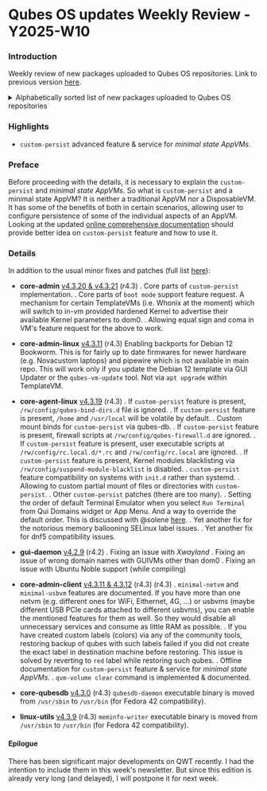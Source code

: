 # Qubes OS updates Weekly Review - Y2025-W10

### Introduction

Weekly review of new packages uploaded to Qubes OS repositories. Link to previous version [here](https://forum.qubes-os.org/t/qubes-os-updates-weekly-review-y2025-w09/32623).

<details>
<summary>Alphabetically sorted list of new packages uploaded to Qubes OS repositories</summary>

```bash
libqubesdb_4.3.0-1+deb12u1_amd64.deb
libqubesdb_4.3.0-1+deb13u1_amd64.deb
libqubesdb_4.3.0-1+jammy1_amd64.deb
libqubesdb_4.3.0-1+noble1_amd64.deb
libqubesdb-dbgsym_4.3.0-1+deb12u1_amd64.deb
libqubesdb-dbgsym_4.3.0-1+deb13u1_amd64.deb
libqubes-pure0_4.3.9+deb12u1_amd64.deb
libqubes-pure0_4.3.9+deb13u1_amd64.deb
libqubes-pure0_4.3.9+jammy1_amd64.deb
libqubes-pure0_4.3.9+noble1_amd64.deb
libqubes-pure0-dbgsym_4.3.9+deb12u1_amd64.deb
libqubes-pure0-dbgsym_4.3.9+deb13u1_amd64.deb
libqubes-pure-dev_4.3.9+deb12u1_amd64.deb
libqubes-pure-dev_4.3.9+deb13u1_amd64.deb
libqubes-pure-dev_4.3.9+jammy1_amd64.deb
libqubes-pure-dev_4.3.9+noble1_amd64.deb
libqubes-rpc-filecopy2_4.3.9+deb12u1_amd64.deb
libqubes-rpc-filecopy2_4.3.9+deb13u1_amd64.deb
libqubes-rpc-filecopy2_4.3.9+jammy1_amd64.deb
libqubes-rpc-filecopy2_4.3.9+noble1_amd64.deb
libqubes-rpc-filecopy2-dbgsym_4.3.9+deb12u1_amd64.deb
libqubes-rpc-filecopy2-dbgsym_4.3.9+deb13u1_amd64.deb
libqubes-rpc-filecopy-dev_4.3.9+deb12u1_amd64.deb
libqubes-rpc-filecopy-dev_4.3.9+deb13u1_amd64.deb
libqubes-rpc-filecopy-dev_4.3.9+jammy1_amd64.deb
libqubes-rpc-filecopy-dev_4.3.9+noble1_amd64.deb
python3-dnf-plugins-qubes-hooks-4.3.19-1.fc40.noarch.rpm
python3-qubesadmin_4.3.11-1+deb12u1_amd64.deb
python3-qubesadmin_4.3.11-1+deb13u1_amd64.deb
python3-qubesadmin-4.3.11-1.fc40.noarch.rpm
python3-qubesadmin-4.3.11-1.fc41.noarch.rpm
python3-qubesadmin-4.3.11-1.fc42.noarch.rpm
python3-qubesadmin_4.3.11-1+jammy1_amd64.deb
python3-qubesadmin_4.3.11-1+noble1_amd64.deb
python3-qubesadmin_4.3.12-1+deb12u1_amd64.deb
python3-qubesadmin_4.3.12-1+deb13u1_amd64.deb
python3-qubesadmin-4.3.12-1.fc40.noarch.rpm
python3-qubesadmin-4.3.12-1.fc41.noarch.rpm
python3-qubesadmin-4.3.12-1.fc42.noarch.rpm
python3-qubesadmin_4.3.12-1+jammy1_amd64.deb
python3-qubesadmin_4.3.12-1+noble1_amd64.deb
python3-qubesdb_4.3.0-1+deb12u1_amd64.deb
python3-qubesdb_4.3.0-1+deb13u1_amd64.deb
python3-qubesdb-4.3.0-1.fc40.x86_64.rpm
python3-qubesdb-4.3.0-1.fc41.x86_64.rpm
python3-qubesdb-4.3.0-1.fc42.x86_64.rpm
python3-qubesdb_4.3.0-1+jammy1_amd64.deb
python3-qubesdb_4.3.0-1+noble1_amd64.deb
python3-qubesdb-dbgsym_4.3.0-1+deb12u1_amd64.deb
python3-qubesdb-dbgsym_4.3.0-1+deb13u1_amd64.deb
python3-qubesimgconverter-4.3.9-1.fc40.x86_64.rpm
python3-qubesimgconverter-4.3.9-1.fc41.x86_64.rpm
python3-qubesimgconverter-4.3.9-1.fc42.x86_64.rpm
python3-qubesimgconverter_4.3.9+deb12u1_amd64.deb
python3-qubesimgconverter_4.3.9+deb13u1_amd64.deb
python3-qubesimgconverter_4.3.9+jammy1_amd64.deb
python3-qubesimgconverter_4.3.9+noble1_amd64.deb
qubes-audio-daemon_4.2.9-1+deb12u1_amd64.deb
qubes-audio-daemon_4.2.9-1+deb13u1_amd64.deb
qubes-audio-daemon-4.2.9-1.fc37.x86_64.rpm
qubes-audio-daemon-4.2.9-1.fc40.x86_64.rpm
qubes-audio-daemon-4.2.9-1.fc41.x86_64.rpm
qubes-audio-daemon_4.2.9-1+jammy1_amd64.deb
qubes-audio-daemon_4.2.9-1+noble1_amd64.deb
qubes-audio-daemon-dbgsym_4.2.9-1+deb12u1_amd64.deb
qubes-audio-daemon-dbgsym_4.2.9-1+deb13u1_amd64.deb
qubes-audio-dom0-4.2.9-1.fc37.x86_64.rpm
qubes-audio-dom0-4.2.9-1.fc40.x86_64.rpm
qubes-audio-dom0-4.2.9-1.fc41.x86_64.rpm
qubes-core-admin-client_4.3.11-1+deb12u1_amd64.deb
qubes-core-admin-client_4.3.11-1+deb13u1_amd64.deb
qubes-core-admin-client-4.3.11-1.fc40.noarch.rpm
qubes-core-admin-client-4.3.11-1.fc41.noarch.rpm
qubes-core-admin-client-4.3.11-1.fc42.noarch.rpm
qubes-core-admin-client_4.3.11-1+jammy1_amd64.deb
qubes-core-admin-client_4.3.11-1+noble1_amd64.deb
qubes-core-admin-client_4.3.12-1+deb12u1_amd64.deb
qubes-core-admin-client_4.3.12-1+deb13u1_amd64.deb
qubes-core-admin-client-4.3.12-1.fc40.noarch.rpm
qubes-core-admin-client-4.3.12-1.fc41.noarch.rpm
qubes-core-admin-client-4.3.12-1.fc42.noarch.rpm
qubes-core-admin-client_4.3.12-1+jammy1_amd64.deb
qubes-core-admin-client_4.3.12-1+noble1_amd64.deb
qubes-core-agent_4.3.19-1+deb12u1_amd64.deb
qubes-core-agent_4.3.19-1+deb13u1_amd64.deb
qubes-core-agent-4.3.19-1.fc40.x86_64.rpm
qubes-core-agent-4.3.19-1.fc41.x86_64.rpm
qubes-core-agent-4.3.19-1.fc42.x86_64.rpm
qubes-core-agent_4.3.19-1+jammy1_amd64.deb
qubes-core-agent_4.3.19-1+noble1_amd64.deb
qubes-core-agent-caja_4.3.19-1+deb12u1_amd64.deb
qubes-core-agent-caja_4.3.19-1+deb13u1_amd64.deb
qubes-core-agent-caja-4.3.19-1.fc40.x86_64.rpm
qubes-core-agent-caja-4.3.19-1.fc41.x86_64.rpm
qubes-core-agent-caja-4.3.19-1.fc42.x86_64.rpm
qubes-core-agent-caja_4.3.19-1+jammy1_amd64.deb
qubes-core-agent-caja_4.3.19-1+noble1_amd64.deb
qubes-core-agent-dbgsym_4.3.19-1+deb12u1_amd64.deb
qubes-core-agent-dbgsym_4.3.19-1+deb13u1_amd64.deb
qubes-core-agent-dom0-updates_4.3.19-1+deb12u1_amd64.deb
qubes-core-agent-dom0-updates_4.3.19-1+deb13u1_amd64.deb
qubes-core-agent-dom0-updates-4.3.19-1.fc40.noarch.rpm
qubes-core-agent-dom0-updates-4.3.19-1.fc41.noarch.rpm
qubes-core-agent-dom0-updates-4.3.19-1.fc42.noarch.rpm
qubes-core-agent-dom0-updates_4.3.19-1+jammy1_amd64.deb
qubes-core-agent-dom0-updates_4.3.19-1+noble1_amd64.deb
qubes-core-agent-nautilus_4.3.19-1+deb12u1_amd64.deb
qubes-core-agent-nautilus_4.3.19-1+deb13u1_amd64.deb
qubes-core-agent-nautilus-4.3.19-1.fc40.x86_64.rpm
qubes-core-agent-nautilus-4.3.19-1.fc41.x86_64.rpm
qubes-core-agent-nautilus-4.3.19-1.fc42.x86_64.rpm
qubes-core-agent-nautilus_4.3.19-1+jammy1_amd64.deb
qubes-core-agent-nautilus_4.3.19-1+noble1_amd64.deb
qubes-core-agent-networking_4.3.19-1+deb12u1_amd64.deb
qubes-core-agent-networking_4.3.19-1+deb13u1_amd64.deb
qubes-core-agent-networking-4.3.19-1.fc40.noarch.rpm
qubes-core-agent-networking-4.3.19-1.fc41.noarch.rpm
qubes-core-agent-networking-4.3.19-1.fc42.noarch.rpm
qubes-core-agent-networking_4.3.19-1+jammy1_amd64.deb
qubes-core-agent-networking_4.3.19-1+noble1_amd64.deb
qubes-core-agent-network-manager_4.3.19-1+deb12u1_amd64.deb
qubes-core-agent-network-manager_4.3.19-1+deb13u1_amd64.deb
qubes-core-agent-network-manager-4.3.19-1.fc40.noarch.rpm
qubes-core-agent-network-manager-4.3.19-1.fc41.noarch.rpm
qubes-core-agent-network-manager-4.3.19-1.fc42.noarch.rpm
qubes-core-agent-network-manager_4.3.19-1+jammy1_amd64.deb
qubes-core-agent-network-manager_4.3.19-1+noble1_amd64.deb
qubes-core-agent-passwordless-root_4.3.19-1+deb12u1_amd64.deb
qubes-core-agent-passwordless-root_4.3.19-1+deb13u1_amd64.deb
qubes-core-agent-passwordless-root-4.3.19-1.fc40.noarch.rpm
qubes-core-agent-passwordless-root-4.3.19-1.fc41.noarch.rpm
qubes-core-agent-passwordless-root-4.3.19-1.fc42.noarch.rpm
qubes-core-agent-passwordless-root_4.3.19-1+jammy1_amd64.deb
qubes-core-agent-passwordless-root_4.3.19-1+noble1_amd64.deb
qubes-core-agent-selinux-4.3.19-1.fc40.noarch.rpm
qubes-core-agent-selinux-4.3.19-1.fc41.noarch.rpm
qubes-core-agent-selinux-4.3.19-1.fc42.noarch.rpm
qubes-core-agent-systemd-4.3.19-1.fc40.x86_64.rpm
qubes-core-agent-systemd-4.3.19-1.fc41.x86_64.rpm
qubes-core-agent-systemd-4.3.19-1.fc42.x86_64.rpm
qubes-core-agent-thunar_4.3.19-1+deb12u1_amd64.deb
qubes-core-agent-thunar_4.3.19-1+deb13u1_amd64.deb
qubes-core-agent-thunar-4.3.19-1.fc40.x86_64.rpm
qubes-core-agent-thunar-4.3.19-1.fc41.x86_64.rpm
qubes-core-agent-thunar-4.3.19-1.fc42.x86_64.rpm
qubes-core-agent-thunar_4.3.19-1+jammy1_amd64.deb
qubes-core-agent-thunar_4.3.19-1+noble1_amd64.deb
qubes-core-dom0-4.3.20-1.fc41.noarch.rpm
qubes-core-dom0-linux-4.3.11-1.fc41.x86_64.rpm
qubes-core-dom0-linux-kernel-install-4.3.11-1.fc41.x86_64.rpm
qubes-core-dom0-vaio-fixes-4.3.11-1.fc41.x86_64.rpm
qubesdb_4.3.0-1+deb12u1_amd64.deb
qubesdb_4.3.0-1+deb13u1_amd64.deb
qubes-db-4.3.0-1.fc40.x86_64.rpm
qubes-db-4.3.0-1.fc41.x86_64.rpm
qubes-db-4.3.0-1.fc42.x86_64.rpm
qubesdb_4.3.0-1+jammy1_amd64.deb
qubesdb_4.3.0-1+noble1_amd64.deb
qubesdb-dbgsym_4.3.0-1+deb12u1_amd64.deb
qubesdb-dbgsym_4.3.0-1+deb13u1_amd64.deb
qubesdb-dev_4.3.0-1+deb12u1_amd64.deb
qubesdb-dev_4.3.0-1+deb13u1_amd64.deb
qubesdb-dev_4.3.0-1+jammy1_amd64.deb
qubesdb-dev_4.3.0-1+noble1_amd64.deb
qubes-db-devel-4.3.0-1.fc40.x86_64.rpm
qubes-db-devel-4.3.0-1.fc41.x86_64.rpm
qubes-db-devel-4.3.0-1.fc42.x86_64.rpm
qubes-db-dom0-4.3.0-1.fc41.x86_64.rpm
qubes-db-libs-4.3.0-1.fc40.x86_64.rpm
qubes-db-libs-4.3.0-1.fc41.x86_64.rpm
qubes-db-libs-4.3.0-1.fc42.x86_64.rpm
qubesdb-vm_4.3.0-1+deb12u1_amd64.deb
qubesdb-vm_4.3.0-1+deb13u1_amd64.deb
qubes-db-vm-4.3.0-1.fc40.x86_64.rpm
qubes-db-vm-4.3.0-1.fc41.x86_64.rpm
qubes-db-vm-4.3.0-1.fc42.x86_64.rpm
qubesdb-vm_4.3.0-1+jammy1_amd64.deb
qubesdb-vm_4.3.0-1+noble1_amd64.deb
qubes-db-vm-4.3.0-1-x86_64.pkg.tar.zst
qubes-db-vm-selinux-4.3.0-1.fc40.x86_64.rpm
qubes-db-vm-selinux-4.3.0-1.fc41.x86_64.rpm
qubes-db-vm-selinux-4.3.0-1.fc42.x86_64.rpm
qubes-gui-daemon_4.2.9-1+deb12u1_amd64.deb
qubes-gui-daemon_4.2.9-1+deb13u1_amd64.deb
qubes-gui-daemon-4.2.9-1.fc37.x86_64.rpm
qubes-gui-daemon-4.2.9-1.fc40.x86_64.rpm
qubes-gui-daemon-4.2.9-1.fc41.x86_64.rpm
qubes-gui-daemon_4.2.9-1+jammy1_amd64.deb
qubes-gui-daemon_4.2.9-1+noble1_amd64.deb
qubes-gui-daemon-dbgsym_4.2.9-1+deb12u1_amd64.deb
qubes-gui-daemon-dbgsym_4.2.9-1+deb13u1_amd64.deb
qubes-gui-daemon-pulseaudio_4.2.9-1+deb12u1_amd64.deb
qubes-gui-daemon-pulseaudio_4.2.9-1+deb13u1_amd64.deb
qubes-gui-daemon-pulseaudio_4.2.9-1+jammy1_amd64.deb
qubes-gui-daemon-pulseaudio_4.2.9-1+noble1_amd64.deb
qubes-gui-daemon-selinux-4.2.9-1.fc37.x86_64.rpm
qubes-gui-daemon-selinux-4.2.9-1.fc40.x86_64.rpm
qubes-gui-daemon-selinux-4.2.9-1.fc41.x86_64.rpm
qubes-gui-dom0-4.2.9-1.fc37.x86_64.rpm
qubes-gui-dom0-4.2.9-1.fc40.x86_64.rpm
qubes-gui-dom0-4.2.9-1.fc41.x86_64.rpm
qubes-kernel-vm-support-4.3.9-1.fc40.x86_64.rpm
qubes-kernel-vm-support-4.3.9-1.fc41.x86_64.rpm
qubes-kernel-vm-support-4.3.9-1.fc42.x86_64.rpm
qubes-kernel-vm-support_4.3.9+deb12u1_amd64.deb
qubes-kernel-vm-support_4.3.9+deb13u1_amd64.deb
qubes-kernel-vm-support_4.3.9+jammy1_amd64.deb
qubes-kernel-vm-support_4.3.9+noble1_amd64.deb
qubes-kernel-vm-support-dbgsym_4.3.9+deb12u1_amd64.deb
qubes-kernel-vm-support-dbgsym_4.3.9+deb13u1_amd64.deb
qubes-utils-4.3.9-1.fc40.x86_64.rpm
qubes-utils-4.3.9-1.fc41.x86_64.rpm
qubes-utils-4.3.9-1.fc42.x86_64.rpm
qubes-utils_4.3.9+deb12u1_amd64.deb
qubes-utils_4.3.9+deb13u1_amd64.deb
qubes-utils_4.3.9+jammy1_amd64.deb
qubes-utils_4.3.9+noble1_amd64.deb
qubes-utils-dbgsym_4.3.9+deb12u1_amd64.deb
qubes-utils-dbgsym_4.3.9+deb13u1_amd64.deb
qubes-utils-devel-4.3.9-1.fc40.x86_64.rpm
qubes-utils-devel-4.3.9-1.fc41.x86_64.rpm
qubes-utils-devel-4.3.9-1.fc42.x86_64.rpm
qubes-utils-libs-4.3.9-1.fc40.x86_64.rpm
qubes-utils-libs-4.3.9-1.fc41.x86_64.rpm
qubes-utils-libs-4.3.9-1.fc42.x86_64.rpm
qubes-utils-selinux-4.3.9-1.fc40.x86_64.rpm
qubes-utils-selinux-4.3.9-1.fc41.x86_64.rpm
qubes-utils-selinux-4.3.9-1.fc42.x86_64.rpm
qubes-vm-core-4.3.19-1-x86_64.pkg.tar.zst
qubes-vm-dom0-updates-4.3.19-1-x86_64.pkg.tar.zst
qubes-vm-kernel-support-4.3.9-1-x86_64.pkg.tar.zst
qubes-vm-keyring-4.3.19-1-x86_64.pkg.tar.zst
qubes-vm-networking-4.3.19-1-x86_64.pkg.tar.zst
qubes-vm-passwordless-root-4.3.19-1-x86_64.pkg.tar.zst
qubes-vm-utils-4.3.9-1-x86_64.pkg.tar.zst
```

</details>

### Highlights
- `custom-persist` advanced feature & service for _minimal state AppVMs_.

### Preface
Before proceeding with the details, it is necessary to explain the `custom-persist` and _minimal state AppVMs_. So what is `custom-persist` and a minimal state AppVM? It is neither a traditional AppVM nor a DisposableVM. It has some of the benefits of both in certain scenarios, allowing user to configure persistence of some of the individual aspects of an AppVM. Looking at the updated [online comprehensive documentation](https://www.qubes-os.org/doc/bind-dirs/#custom-persist-feature) should provide better idea on `custom-persist` feature and how to use it.

### Details
In addition to the usual minor fixes and patches (full list [here](https://github.com/QubesOS/updates-status/issues?q=is%3Aissue+created%3A2025-03-03..2025-03-09)):

* **core-admin** [v4.3.20 & v4.3.21](https://github.com/QubesOS/qubes-core-admin/compare/v4.3.19...v4.3.21) (r4.3)
. Core parts of `custom-persist` implementation.
. Core parts of `boot mode` support feature request. A mechanism for certain TemplateVMs (i.e. Whonix at the moment) which will switch to in-vm provided hardened Kernel to advertise their available Kernel parameters to dom0.
. Allowing equal sign and coma in VM's feature request for the above to work.

* **core-admin-linux** [v4.3.11](https://github.com/QubesOS/qubes-core-admin-linux/compare/v4.3.10...v4.3.11) (r4.3)
Enabling backports for Debian 12 Bookworm. This is for fairly up to date firmwares for newer hardware (e.g. Novacustom laptops) and pipewire which is not available in main repo. This will work only if you update the Debian 12 template via GUI Updater or the `qubes-vm-update` tool. Not via `apt upgrade` within TemplateVM.

* **core-agent-linux** [v4.3.19](https://github.com/QubesOS/qubes-core-agent-linux/compare/v4.3.18...v4.3.19) (r4.3)
. If `custom-persist` feature is present, `/rw/config/qubes-bind-dirs.d` file is ignored.
. If `custom-persist` feature is present, `/home` and `/usr/local` will be volatile by default.
. Custom mount binds for `custom-persist` via qubes-db.
. If `custom-persist` feature is present, firewall scripts at `/rw/config/qubes-firewall.d` are ignored.
. If `custom-persist` feature is present, user executable scripts at `/rw/config/rc.local.d/*.rc` and `/rw/config/rc.local` are ignored.
. If `custom-persist` feature is present, Kernel modules blacklisting via `/rw/config/suspend-module-blacklist` is disabled.
. `custom-persist` feature compatibility on systems with `init.d` rather than systemd.
. Allowing to custom partial mount of files or directories with `custom-persist`.
. Other `custom-persist` patches (there are too many).
. Setting the order of default Terminal Emulator when you select `Run Terminal` from Qui Domains widget or App Menu. And a way to override the default order. This is discussed with @solene [here](https://github.com/QubesOS/qubes-core-agent-linux/compare/v4.3.18...v4.3.19).
. Yet another fix for the notorious memory ballooning SELinux label issues.
. Yet another fix for dnf5 compatibility issues.

* **gui-daemon** [v4.2.9](https://github.com/QubesOS/qubes-gui-daemon/compare/v4.2.8...v4.2.9) (r4.2)
. Fixing an issue with *Xwayland*
. Fixing an issue of wrong domain names with GUIVMs other than dom0
. Fixing an issue with Ubuntu Noble support (while compiling)

* **core-admin-client** [v4.3.11 & 4.3.12](https://github.com/QubesOS/qubes-core-admin-client/compare/v4.3.10...v4.3.12) (r4.3) (r4.3)
. `minimal-netvm` and `minimal-usbvm` features are documented. If you have more than one netvm (e.g. different ones for WiFi, Eithernet, 4G, ...) or usbvms (maybe different USB PCIe cards attached to different usbvms), you can enable the mentioned features for them as well. So they would disable all unnecessary services and consume as little RAM as possible.
. If you have created custom labels (colors) via any of the community tools, restoring backup of qubes with such labels failed if you did not create the exact label in destination machine before restoring. This issue is solved by reverting to `red` label while restoring such qubes.
. Offline documentation for `custom-persist` feature & service for _minimal state AppVMs_.
. `qvm-volume clear` command is implemented & documented.

* **core-qubesdb** [v4.3.0](https://github.com/QubesOS/qubes-core-qubesdb/compare/v4.2.7...v4.3.0) (r4.3)
`qubesdb-daemon` executable binary is moved from `/usr/sbin` to `/usr/bin` (for Fedora 42 compatibility).

* **linux-utils** [v4.3.9](https://github.com/QubesOS/qubes-linux-utils/compare/v4.3.8...v4.3.9) (r4.3)
`meminfo-writer` executable binary is moved from `/usr/sbin` to `/usr/bin` (for Fedora 42 compatibility).

#### Epilogue
There has been significant major developments on QWT recently. I had the intention to include them in this week's newsletter. But since this edition is already very long (and delayed), I will postpone it for next week.
